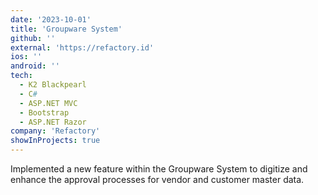 ```yaml
---
date: '2023-10-01'
title: 'Groupware System'
github: ''
external: 'https://refactory.id'
ios: ''
android: ''
tech:
  - K2 Blackpearl
  - C#
  - ASP.NET MVC
  - Bootstrap
  - ASP.NET Razor
company: 'Refactory'
showInProjects: true
---
```


Implemented a new feature within the Groupware System to digitize and enhance the approval processes for vendor and customer master data.
